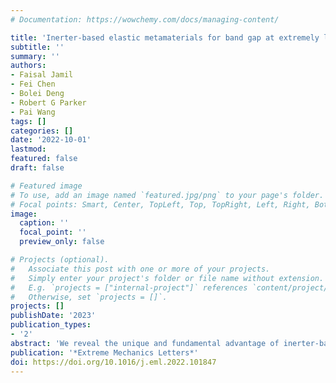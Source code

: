 ```yaml
---
# Documentation: https://wowchemy.com/docs/managing-content/

title: 'Inerter-based elastic metamaterials for band gap at extremely low frequency'
subtitle: ''
summary: ''
authors:
- Faisal Jamil
- Fei Chen
- Bolei Deng
- Robert G Parker
- Pai Wang
tags: []
categories: []
date: '2022-10-01'
lastmod: 
featured: false
draft: false

# Featured image
# To use, add an image named `featured.jpg/png` to your page's folder.
# Focal points: Smart, Center, TopLeft, Top, TopRight, Left, Right, BottomLeft, Bottom, BottomRight.
image:
  caption: ''
  focal_point: ''
  preview_only: false

# Projects (optional).
#   Associate this post with one or more of your projects.
#   Simply enter your project's folder or file name without extension.
#   E.g. `projects = ["internal-project"]` references `content/project/deep-learning/index.md`.
#   Otherwise, set `projects = []`.
projects: []
publishDate: '2023'
publication_types:
- '2'
abstract: 'We reveal the unique and fundamental advantage of inerter-based elastic metamaterials by a comparative study among different configurations. When the embedded inerter is connected to the matrix material on both ends, the metamaterial shows definite superiority in forming a band gap in the ultra-low frequency - equivalently the ultra-long wavelength - regime, where the unit cell size can be four or more orders of magnitude smaller than the operating wavelength. In addition, our parametric studies in both one and two dimensions pave the way towards designing next-generation metamaterials for structural vibration mitigation.'
publication: '*Extreme Mechanics Letters*'
doi: https://doi.org/10.1016/j.eml.2022.101847
---
```

